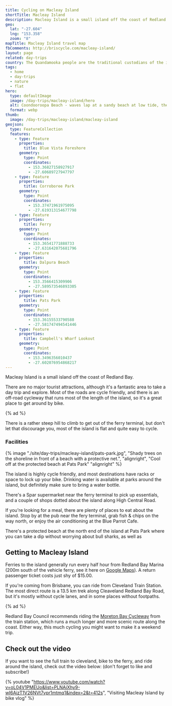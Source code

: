 ```yaml
---
title: Cycling on Macleay Island
shortTitle: Macleay Island
description: Macleay Island is a small island off the coast of Redland Bay.
geo:
  lat: "-27.604"
  lng: "153.358"
  zoom: "8"
mapTitle: Macleay Island travel map
fbComments: http://briscycle.com/macleay-island/
layout: page
related: day-trips
country: The Quandamooka people are the traditional custodians of the islands of we now call Moreton Bay.
tags:
  - home
  - day-trips
  - nature
  - flat
hero:
  type: defaultImage
  image: /day-trips/macleay-island/hero
  alt: Coondooroopa Beach - waves lap at a sandy beach at low tide, there are beach shacks on the shore and trees stretching in the distance. Nobody is around.
  format: webp
thumb:
  image: /day-trips/macleay-island/macleay-island
geojson:
  type: FeatureCollection
  features:
    - type: Feature
      properties:
        title: Blue Vista Foreshore
      geometry:
        type: Point
        coordinates:
          - 153.36827158927917
          - -27.60689727947797
    - type: Feature
      properties:
        title: Corroboree Park
      geometry:
        type: Point
        coordinates:
          - 153.37471961975095
          - -27.619313154677798
    - type: Feature
      properties:
        title: Ferry
      geometry:
        type: Point
        coordinates:
          - 153.36541771888733
          - -27.631642075681796
    - type: Feature
      properties:
        title: Dalpura Beach
      geometry:
        type: Point
        coordinates:
          - 153.3566415309906
          - -27.589573546893305
    - type: Feature
      properties:
        title: Pats Park
      geometry:
        type: Point
        coordinates:
          - 153.36155533790588
          - -27.581747494541446
    - type: Feature
      properties:
        title: Campbell's Wharf Lookout
      geometry:
        type: Point
        coordinates:
          - 153.3496356010437
          - -27.602076954868217
---
```


Macleay Island is a small island off the coast of Redland Bay.

There are no major tourist attractions, although it's a fantastic area to take a day trip and explore. Most of the roads are cycle friendly, and there is an off-road cycleway that runs most of the length of the island, so it's a great place to get around by bike.

{% ad %}

There is a rather steep hill to climb to get out of the ferry terminal, but don't let that discourage you, most of the island is flat and quite easy to cycle.

### Facilities

{% image "./site/day-trips/macleay-island/pats-park.jpg", "Shady trees on the shoreline in front of a beach with a protective net.", "alignright", "Cool off at the protected beach at Pats Park" "alignright" %}

The island is highly cycle friendly, and most destinations have racks or space to lock up your bike. Drinking water is available at parks around the island, but definitely make sure to bring a water bottle.

There's a Spar supermarket near the ferry terminal to pick up essentials, and a couple of shops dotted about the island along High Central Road.

If you're looking for a meal, there are plenty of places to eat about the island. Stop by at the pub near the fery terminal, grab fish & chips on the way north, or enjoy the air conditioning at the Blue Parrot Cafe.

There's a protected beach at the north end of the island at Pats Park where you can take a dip without worrying about bull sharks, as well as

## Getting to Macleay Island

Ferries to the island generally run every half hour from Redland Bay Marina (200m south of the vehicle ferry, see it here on [Google Maps](https://www.google.com/maps/place/Redland+Bay+Marina/@-27.6173227,153.3107938,17z)). A return passenger ticket costs just shy of $15.00.

If you're coming from Brisbane, you can ride from Cleveland Train Station. The most direct route is a 13.5 km trek along Cleaveland Redland Bay Road, but it's mostly without cycle lanes, and in some places without footpaths.

{% ad %}

Redland Bay Council recommends riding the [Moreton Bay Cycleway](/moreton-bay) from the train station, which runs a much longer and more scenic route along the coast. Either way, this much cycling you might want to make it a weekend trip.

## Check out the video

If you want to see the full train to cleveland, bike to the ferry, and ride around the island, check out the video below: (don't forget to like and subscribe!)

{% youtube "https://www.youtube.com/watch?v=oL04V1PMEUo&list=PLNAiXhy9-wI6AizT1V26NVt7vpr1mtmq1&index=2&t=412s", "Visiting Macleay Island by bike vlog" %}

